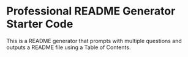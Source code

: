 # Professional README Generator Starter Code

This is a README generator that prompts with multiple questions and outputs a README file using a Table of Contents.
